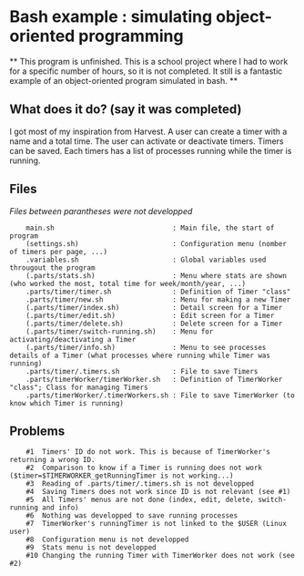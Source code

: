 # Bash example : simulating object-oriented programming # 

** This program is unfinished. This is a school project where I had to work for a specific number of hours, so it is not completed. It still is a fantastic example of an object-oriented program simulated in bash. ** 

## What does it do? (say it was completed) ##

I got most of my inspiration from Harvest. A user can create a timer with a name and a total time.  The user can activate or deactivate timers. Timers can be saved. Each timers has a list of processes running while the timer is running.
        
## Files ##

*Files between parantheses were not developped*

        main.sh                             : Main file, the start of program
        (settings.sh)                       : Configuration menu (nomber of timers per page, ...)
        .variables.sh                       : Global variables used througout the program
        (.parts/stats.sh)                   : Menu where stats are shown (who worked the most, total time for week/month/year, ...)
        .parts/timer/timer.sh               : Definition of Timer "class"
        .parts/timer/new.sh                 : Menu for making a new Timer
        (.parts/timer/index.sh)             : Detail screen for a Timer
        (.parts/timer/edit.sh)              : Edit screen for a Timer
        (.parts/timer/delete.sh)            : Delete screen for a Timer
        (.parts/timer/switch-running.sh)    : Menu for activating/deactivating a Timer
        (.parts/timer/info.sh)              : Menu to see processes details of a Timer (what processes where running while Timer was running)
        .parts/timer/.timers.sh             : File to save Timers
        .parts/timerWorker/timerWorker.sh   : Definition of TimerWorker "class"; Class for managing Timers
        .parts/timerWorker/.timerWorkers.sh : File to save TimerWorker (to know which Timer is running)

## Problems ##

        #1  Timers' ID do not work. This is because of TimerWorker's returning a wrong ID.
        #2  Comparison to know if a Timer is running does not work ($timer=$TIMERWORKER_getRunningTimer is not working...)
        #3  Reading of .parts/timer/.timers.sh is not developped
        #4  Saving Timers does not work since ID is not relevant (see #1)
        #5  All Timers' menus are not done (index, edit, delete, switch-running and info)
        #6  Nothing was developped to save running processes
        #7  TimerWorker's runningTimer is not linked to the $USER (Linux user)
        #8  Configuration menu is not developped
        #9  Stats menu is not developped
        #10 Changing the running Timer with TimerWorker does not work (see #2)

